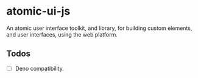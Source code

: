 # atomic-ui-js

An atomic user interface toolkit, and library, for building custom elements, and user interfaces, using the web platform.


## Todos

- [ ] Deno compatibility.
